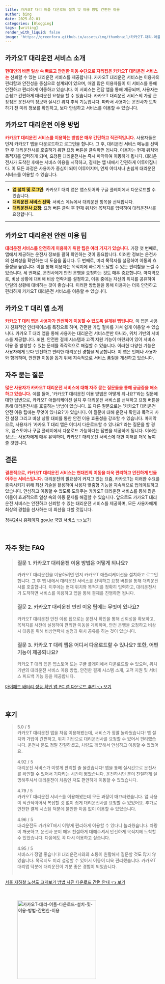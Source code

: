 ```yaml
---
title: 카카오T 대리 어플 다운로드 설치 및 이용 방법 간편한 이용
author: bing
date: 2025-02-01
categories: [Blogging]
tags: [writing]
render_with_liquid: false
image: 'https://greenforu.github.io/assets/img/thumbnail/카카오T-대리-어플-다운로드-설치-및-이용-방법-간편한-이용.webp'
---
```



<h2 id='카카오T_대리운전_서비스_소개'>카카오T 대리운전 서비스 소개</h2>

<p><b><span style="color: #ee2323;">현대인의 바쁜 일상 속 빠르고 안전한 이동 수단으로 자리잡은 카카오T 대리운전 서비스는</span></b> 신뢰할 수 있는 대리운전 서비스를 제공합니다. 카카오T 대리운전 서비스는 이용자의 편리함과 안전성을 중심으로 설계되어 있으며, 매일 많은 이용자들이 이 서비스를 통해 안전하고 편리하게 이동하고 있습니다. 이 서비스는 전담 앱을 통해 제공되며, 사용자는 손쉽고 간편하게 대리운전 요청을 할 수 있습니다. 카카오T 대리운전 서비스의 가장 큰 장점은 운전사의 정보와 실시간 위치 추적 기능입니다. 따라서 사용자는 운전사가 도착하기 전 미리 정보를 확인하고, 보다 안심하고 서비스를 이용할 수 있습니다.</p>

<h2 id='카카오T_대리운전_이용_방법'>카카오T 대리운전 이용 방법</h2>

<p><b><span style="color: #ee2323;">카카오T 대리운전 서비스를 이용하는 방법은 매우 간단하고 직관적입니다.</span></b> 사용자들은 먼저 카카오T 앱을 다운로드하고 로그인을 합니다. 그 후, 대리운전 서비스 메뉴를 선택한 후 대리운전사를 호출하기 위한 요청 버튼을 클릭하면 됩니다. 이용자는 현재 위치와 목적지를 입력하게 되며, 요청된 대리운전사는 즉시 파악하여 이동하게 됩니다. 대리운전사가 도착한 후에는 서비스 이용을 시작하고, 결제는 앱 내에서 간편하게 이루어집니다. 이 모든 과정은 사용자가 중심이 되어 이루어지며, 언제 어디서나 손쉽게 대리운전 서비스를 이용할 수 있습니다.</p>

<hr />

<ul>
    <li><b><span style="background-color: #ffe066;">앱 설치 및 로그인</span></b>: 카카오T 대리 앱은 앱스토어와 구글 플레이에서 다운로드할 수 있습니다.</li>
    <li><b><span style="background-color: #ffe066;">대리운전 서비스 선택</span></b>: 서비스 메뉴에서 대리운전 항목을 선택합니다.</li>
    <li><b><span style="background-color: #ffe066;">대리운전사 요청</span></b>: 요청 버튼 클릭 후 현재 위치와 목적지를 입력하여 대리운전사를 요청합니다.</li>
</ul>

<hr />

<h2 id='카카오T_대리운전_안전_이용_팁'>카카오T 대리운전 안전 이용 팁</h2>

<p><b><span style="color: #ee2323;">대리운전 서비스를 안전하게 이용하기 위한 팁은 여러 가지가 있습니다.</span></b> 가장 첫 번째로, 앱에서 제공하는 운전사 정보를 필히 확인하는 것이 중요합니다. 이러한 정보는 운전사의 신뢰성을 확인하는 데 도움을 줍니다. 두 번째로, 미리 목적지를 설정하여 이동의 효율성을 높입니다. 이를 통해 이용자는 목적지에 빠르게 도달할 수 있는 편리함을 느낄 수 있습니다. 세 번째로, 운전사에게 안전 운행을 요청하는 것도 매우 중요합니다. 마지막으로, 비상 상황에 대비해 비상 연락처를 설정하고, 이동 중에는 자신의 위치를 공유하여 만일의 상황에 대비하는 것이 좋습니다. 이러한 방법들을 통해 이용자는 더욱 안전하고 편리하게 카카오T 대리운전 서비스를 이용할 수 있습니다.</p>

<h2 id='카카오_T_대리_앱_소개'>카카오 T 대리 앱 소개</h2>

<p><b><span style="color: #ee2323;">카카오 T 대리 앱은 사용자가 안전하게 이동할 수 있도록 설계된 앱입니다.</span></b> 이 앱은 사용자 친화적인 인터페이스를 특징으로 하며, 간편한 가입 절차를 거쳐 쉽게 이용할 수 있습니다. 카카오 T 대리 앱을 통해 사용자는 대리운전 서비스뿐만 아니라, 위치 기반의 서비스를 제공합니다. 또한, 안전한 결제 시스템과 고객 지원 기능이 마련되어 있어 서비스 이용 중 발생할 수 있는 문제를 즉각적으로 해결할 수 있습니다. 이러한 다양한 기능은 사용자에게 보다 안전하고 편리한 대리운전 경험을 제공합니다. 이 앱은 언제나 사용자와 함께하며, 안전한 이동을 돕기 위해 지속적으로 서비스 품질을 개선하고 있습니다.</p>

<h2 id='자주_묻는_질문'>자주 묻는 질문</h2>

<p><b><span style="color: #ee2323;">많은 사용자가 카카오T 대리운전 서비스에 대해 자주 묻는 질문들을 통해 궁금증을 해소하고 있습니다.</span></b> 예를 들어, '카카오T 대리운전 이용 방법은 어떻게 되나요?'라는 질문에 대한 답변으로, 카카오T 애플리케이션 설치 후 대리운전 서비스를 선택하고 요청 버튼을 통해 대리운전사를 호출하는 방법이 있습니다. 또 다른 질문으로는 '카카오T 대리운전 안전 이용 팁에는 무엇이 있나요?'가 있습니다. 이 질문에 대해 운전사 확인과 목적지 사전 설정 그리고 비상 상황 대비를 통한 안전 이용 효율성을 강조할 수 있습니다. 마지막으로, 사용자가 '카카오 T 대리 앱은 어디서 다운로드할 수 있나요?'라는 질문을 할 경우, 앱스토어나 구글 플레이에서 다운로드 가능하다는 답변을 제공하게 됩니다. 이러한 정보는 사용자에게 매우 유익하며, 카카오T 대리운전 서비스에 대한 이해를 더욱 높여 줄 것입니다.</p>

<h2 id='결론'>결론</h2>

<p><b><span style="color: #ee2323;">결론적으로, 카카오T 대리운전 서비스는 현대인의 이동을 더욱 편리하고 안전하게 만들어주는 서비스입니다.</span></b> 대리운전의 필요성이 커지고 있는 요즘, 카카오T는 이러한 수요를 충족시키기 위해 최신 기술을 활용하여 사용자 맞춤형 기능을 지속적으로 업데이트하고 있습니다. 안심하고 이동할 수 있도록 도와주는 카카오T 대리운전 서비스를 통해 많은 이들이 효과적으로 일상 속의 이동 문제를 해결할 수 있습니다. 앞으로도 카카오T 대리운전 서비스는 안전하고 신뢰할 수 있는 대리운전 서비스를 제공하며, 모든 사용자에게 최상의 경험을 선사하는 데 최선을 다할 것입니다.</p>


<p><a class="click-button" title="정부24시 홈페이지 gov.kr 국민 서비스" href="https://greenforu.github.io/posts/%EC%A0%95%EB%B6%8024%EC%8B%9C-%ED%99%88%ED%8E%98%EC%9D%B4%EC%A7%80-gov.kr-%EA%B5%AD%EB%AF%BC-%EC%84%9C%EB%B9%84%EC%8A%A4/" rel="dofollow">정부24시 홈페이지 gov.kr 국민 서비스 👈 보기</a></p><br>
<h2 id='자주_찾는_FAQ'>자주 찾는 FAQ</h2>
<div itemscope="" itemtype="https://schema.org/FAQPage"> 
<blockquote> 
<div itemscope="" itemprop="mainEntity" itemtype="https://schema.org/Question"> 
<h3 itemprop="name">질문 1. 카카오T 대리운전 이용 방법은 어떻게 되나요?</h3> 
<div itemscope="" itemprop="acceptedAnswer" itemtype="https://schema.org/Answer"> 
<span itemprop="text"> 
<p>카카오T 대리운전을 이용하려면 먼저 카카오T 애플리케이션을 설치하고 로그인합니다. 그 후 앱 내에서 대리운전 서비스를 선택하고 요청 버튼을 통해 대리운전사를 호출합니다. 이후에는 현재 위치와 목적지를 정확히 입력하고, 대리운전사가 도착하면 서비스를 이용하고 앱을 통해 결제를 진행하면 됩니다.</p> 
</span> 
</div> 
</div> 

<div itemscope="" itemprop="mainEntity" itemtype="https://schema.org/Question"> 
<h3 itemprop="name">질문 2. 카카오T 대리운전 안전 이용 팁에는 무엇이 있나요?</h3> 
<div itemscope="" itemprop="acceptedAnswer" itemtype="https://schema.org/Answer"> 
<span itemprop="text"> 
<p>카카오T 대리운전 안전 이용 팁으로는 운전사 확인을 통해 신뢰성을 확보하고, 목적지를 사전에 설정하여 편리한 이동을 계획하며, 안전 운행을 요청하고 비상 시 대응을 위해 비상연락처 설정과 위치 공유를 하는 것이 있습니다.</p> 
</span> 
</div> 
</div> 

<div itemscope="" itemprop="mainEntity" itemtype="https://schema.org/Question"> 
<h3 itemprop="name">질문 3. 카카오 T 대리 앱은 어디서 다운로드할 수 있나요? 또한, 어떤 기능이 제공되나요?</h3> 
<div itemscope="" itemprop="acceptedAnswer" itemtype="https://schema.org/Answer"> 
<span itemprop="text"> 
<p>카카오 T 대리 앱은 앱스토어 또는 구글 플레이에서 다운로드할 수 있으며, 위치 기반의 대리운전 서비스 이용 방법, 안전한 결제 시스템 소개, 고객 지원 및 서비스 피드백 기능 등을 제공합니다.</p> 
</span> 
</div> 
</div> 

</blockquote> 
</div>
<p><a class="click-button" title="아이패드 배터리 성능 확인 앱 PC 앱 다운로드 추천" href="https://greenforu.github.io/posts/%EC%95%84%EC%9D%B4%ED%8C%A8%EB%93%9C-%EB%B0%B0%ED%84%B0%EB%A6%AC-%EC%84%B1%EB%8A%A5-%ED%99%95%EC%9D%B8-%EC%95%B1-PC-%EC%95%B1-%EB%8B%A4%EC%9A%B4%EB%A1%9C%EB%93%9C-%EC%B6%94%EC%B2%9C/" rel="dofollow">아이패드 배터리 성능 확인 앱 PC 앱 다운로드 추천 👈 보기</a></p><br>
<h2 id='후기'>후기</h2>
<div itemscope itemtype="https://schema.org/Product">
  <blockquote>
  <div itemprop="review" itemscope itemtype="https://schema.org/Review">
      <div itemprop="reviewRating" itemscope itemtype="https://schema.org/Rating"> <span itemprop="ratingValue">5.0</span> / <span itemprop="bestRating">5</span> </div>
      <span itemprop="reviewBody">카카오T 대리운전 앱을 처음 이용해봤는데, 서비스가 정말 놀라웠습니다! 앱 설치와 가입이 간편하고, 위치 기반으로 대리운전사를 요청할 수 있어서 편리했습니다. 운전사 분도 정말 친절하셨고, 차량도 깨끗해서 안심하고 이용할 수 있었어요.</span>
  </div>
  <br>
  <div itemprop="review" itemscope itemtype="https://schema.org/Review">
      <div itemprop="reviewRating" itemscope itemtype="https://schema.org/Rating"> <span itemprop="ratingValue">4.92</span> / <span itemprop="bestRating">5</span> </div>
      <span itemprop="reviewBody">대리운전 서비스가 이렇게 편리할 줄 몰랐습니다! 앱을 통해 실시간으로 운전사를 확인할 수 있어서 기다리는 시간이 짧았습니다. 운전하시던 분이 친절하게 설명해주셔서 대리운전이 처음인 저도 편안하게 이동할 수 있었습니다.</span>
  </div>
  <br>
  <div itemprop="review" itemscope itemtype="https://schema.org/Review">
      <div itemprop="reviewRating" itemscope itemtype="https://schema.org/Rating"> <span itemprop="ratingValue">4.79</span> / <span itemprop="bestRating">5</span> </div>
      <span itemprop="reviewBody">카카오T 대리운전 서비스를 이용해봤는데 모든 과정이 매끄러웠습니다. 앱 사용이 직관적이어서 복잡할 것 없이 쉽게 대리운전사를 요청할 수 있었어요. 추가로 안전한 결제 시스템 덕분에 불안한 마음 없이 이용할 수 있었습니다.</span>
  </div>
  <br>
  <div itemprop="review" itemscope itemtype="https://schema.org/Review">
      <div itemprop="reviewRating" itemscope itemtype="https://schema.org/Rating"> <span itemprop="ratingValue">4.96</span> / <span itemprop="bestRating">5</span> </div>
      <span itemprop="reviewBody">대리운전도 카카오T에서 이렇게 편리하게 이용할 수 있다니 놀라웠습니다. 차량이 깨끗하고, 운전사 분이 매우 친절하게 대해주셔서 안전하게 목적지에 도착할 수 있었습니다. 다음에도 꼭 다시 이용하고 싶습니다.</span>
  </div>
  <br>
  <div itemprop="review" itemscope itemtype="https://schema.org/Review">
      <div itemprop="reviewRating" itemscope itemtype="https://schema.org/Rating"> <span itemprop="ratingValue">4.95</span> / <span itemprop="bestRating">5</span> </div>
      <span itemprop="reviewBody">서비스가 정말 좋습니다! 대리운전사와의 소통이 원활해서 질문할 것도 많지 않았습니다. 목적지도 미리 설정할 수 있어서 이동이 더욱 편리했습니다. 카카오T 대리앱 덕분에 대리운전이 기분 좋은 경험이 되었습니다.</span>
  </div>
  <br>
  </blockquote>
</div>
<p><a class="click-button" title="서울 지하철 노선도 크게보기 방법 사진 다운로드 간편 안내" href="https://greenforu.github.io/posts/%EC%84%9C%EC%9A%B8-%EC%A7%80%ED%95%98%EC%B2%A0-%EB%85%B8%EC%84%A0%EB%8F%84-%ED%81%AC%EA%B2%8C%EB%B3%B4%EA%B8%B0-%EB%B0%A9%EB%B2%95-%EC%82%AC%EC%A7%84-%EB%8B%A4%EC%9A%B4%EB%A1%9C%EB%93%9C-%EA%B0%84%ED%8E%B8-%EC%95%88%EB%82%B4/" rel="dofollow">서울 지하철 노선도 크게보기 방법 사진 다운로드 간편 안내 👈 보기</a></p><br>
<figure class="image"><img src="https://greenforu.github.io/assets/img/thumbnail/카카오T-대리-어플-다운로드-설치-및-이용-방법-간편한-이용.webp" alt="카카오T-대리-어플-다운로드-설치-및-이용-방법-간편한-이용" width="256" height="256"></figure>